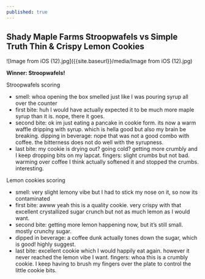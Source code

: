 ```yaml
---
published: true
---
```

## Shady Maple Farms Stroopwafels vs Simple Truth Thin & Crispy Lemon Cookies

![Image from iOS (12).jpg]({{site.baseurl}}/media/Image from iOS (12).jpg)


**Winner: Stroopwafels!**

Stroopwafels scoring
- smell: whoa opening the box smelled just like I was pouring syrup all over the counter
- first bite: huh I would have actually expected it to be much more maple syrup than it is. nope, there it goes.
- second bite: ok im just eating a pancake in cookie form. its now a warm waffle dripping with syrup. which is hella good but also my brain be breaking.
dipping in beverage: nope that was not a good combo with coffee. the bitterness does not do well with the syrupness.
- last bite: my cookie is drying out? going cold? getting more crumbly and I keep dropping bits on my lapcat.
fingers: slight crumbs but not bad. warming over coffee I think actually softened it and stopped the crumbs. interesting.

Lemon cookies scoring
- smell: very slight lemony vibe but I had to stick my nose on it, so now its contaminated
- first bite: awww yeah this is a quality cookie. very crispy with that excellent crystallized sugar crunch but not as much lemon as I would want.
- second bite: getting more lemon happening now, but it’s still small. mostly crunchy sugar.
- dipped in beverage: a coffee dunk actually tones down the sugar, which is good! highly suggest.
- last bite: excellent cookie which I would happily eat again. however it never reached the lemon vibe I want.
fingers: whoa this is a crumbly cookie. I keep having to brush my fingers over the plate to control the little cookie bits.
